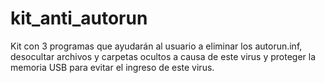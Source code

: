 kit_anti_autorun
================

Kit con 3 programas que ayudarán al usuario a eliminar los autorun.inf, desocultar archivos y carpetas ocultos a causa de este virus y proteger la memoria USB para evitar el ingreso de este virus.
